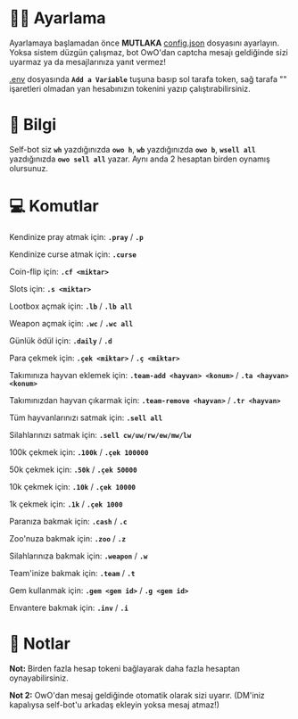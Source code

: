 # 👨‍💻 Ayarlama
Ayarlamaya başlamadan önce **MUTLAKA** [config.json](https://glitch.com/edit/#!/resolute-crawling-beet?path=config.json) dosyasını ayarlayın. Yoksa sistem düzgün çalışmaz, bot OwO'dan captcha mesajı geldiğinde sizi uyarmaz ya da mesajlarınıza yanıt vermez!

[.env](https://glitch.com/edit/#!/resolute-crawling-beet?path=.env) dosyasında **`Add a Variable`** tuşuna basıp sol tarafa token, sağ tarafa "" işaretleri olmadan yan hesabınızın tokenini yazıp çalıştırabilirsiniz.


# 🧠 Bilgi
Self-bot siz **`wh`** yazdığınızda **`owo h`**, **`wb`** yazdığınızda **`owo b`**, **`wsell all`** yazdığınızda **`owo sell all`** yazar. Aynı anda 2 hesaptan birden oynamış olursunuz.


# 💻 Komutlar
Kendinize pray atmak için: **`.pray`** / **`.p`**

Kendinize curse atmak için: **`.curse`**

Coin-flip için: **`.cf <miktar>`**
  
Slots için: **`.s <miktar>`**

Lootbox açmak için: **`.lb`** / **`.lb all`**

Weapon açmak için: **`.wc`** / **`.wc all`**
  
Günlük ödül için: **`.daily`** / **`.d`**
  
Para çekmek için: **`.çek <miktar>`** / **`.ç <miktar>`**

Takımınıza hayvan eklemek için: **`.team-add <hayvan> <konum>`** / **`.ta <hayvan> <konum>`**

Takımınızdan hayvan çıkarmak için: **`.team-remove <hayvan>`** / **`.tr <hayvan>`**

Tüm hayvanlarınızı satmak için: **`.sell all`**

Silahlarınızı satmak için: **`.sell cw/uw/rw/ew/mw/lw`**
  
100k çekmek için: **`.100k`** / **`.çek 100000`**
  
50k çekmek için: **`.50k`** / **`.çek 50000`**
  
10k çekmek için: **`.10k`** / **`.çek 10000`**
  
1k çekmek için: **`.1k`** / **`.çek 1000`**
  
Paranıza bakmak için: **`.cash`** / **`.c`**

Zoo'nuza bakmak için: **`.zoo`** / **`.z`**

Silahlarınıza bakmak için: **`.weapon`** / **`.w`**

Team'inize bakmak için: **`.team`** / **`.t`**
  
Gem kullanmak için: **`.gem <gem id>`** / **`.g <gem id>`**
  
Envantere bakmak için: **`.inv`** / **`.i`**


# 🎈 Notlar
**Not:** Birden fazla hesap tokeni bağlayarak daha fazla hesaptan oynayabilirsiniz.

**Not 2:** OwO'dan mesaj geldiğinde otomatik olarak sizi uyarır. (DM'iniz kapalıysa self-bot'u arkadaş ekleyin yoksa mesaj atmaz!)
